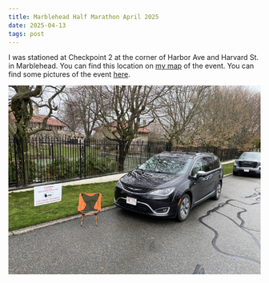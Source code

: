 ```yaml
---
title: Marblehead Half Marathon April 2025
date: 2025-04-13
tags: post
---
```


I was stationed at Checkpoint 2 at the corner of Harbor Ave and Harvard St. in Marblehead. You can find this location on [my map] of the event. You can find some pictures of the event [here](https://photos.app.goo.gl/XubPgexr2UQEQeoP8).

[my map]: https://www.google.com/maps/d/u/0/edit?mid=1V-I33k3wSUlaQR0E2yfJ6SuGukccpjk&usp=sharing

<!-- cut -->

![A picture of my station](station.jpg)
